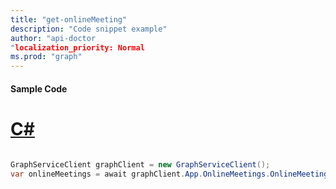 ```yaml
---
title: "get-onlineMeeting"
description: "Code snippet example" 
author: "api-doctor
"localization_priority: Normal
ms.prod: "graph"
--- 
```

#### Sample Code
# [C#](#tab/Csharp)

```C#

GraphServiceClient graphClient = new GraphServiceClient();
var onlineMeetings = await graphClient.App.OnlineMeetings.OnlineMeetings.Request().GetAsync();

```